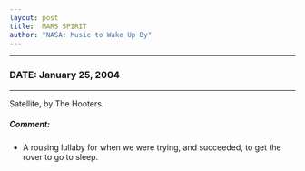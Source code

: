 ```yaml
---
layout: post
title:  MARS SPIRIT
author: "NASA: Music to Wake Up By"
---
```


----
### DATE: January 25, 2004
----
Satellite, by The Hooters.

##### Comment:
* A rousing lullaby for when we were trying, and succeeded, to get the rover to go to sleep.
